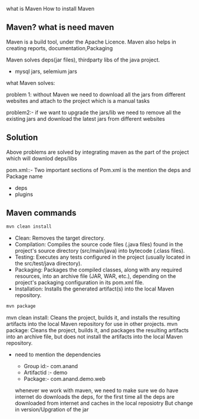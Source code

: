 what is Maven
How to install Maven


Maven? what is need maven
-------
Maven is a build tool, under the Apache Licence.
Maven also helps in creating reports, documentation,Packaging 

Maven solves deps(jar files), thirdparty libs of the java project.
- mysql jars, selemium jars

what Maven solves:

problem 1:
without Maven we need to download all the jars from different websites and attach to the project
which is a manual tasks

problem2:-
if we want to upgrade the jars/lib we need to remove all the existing jars and download the latest
jars from different websites

Solution
------------
Above problems are solved by integrating maven as the part of the project which will downlod
deps/libs








pom.xml::- Two important sections of Pom.xml is the mention the deps and Package name
- deps
- plugins

## Maven commands
```bash
mvn clean install
```
- Clean: Removes the target directory.
- Compilation: Compiles the source code files (.java files) found in the project's source directory (src/main/java) into bytecode (.class files).
- Testing: Executes any tests configured in the project (usually located in the src/test/java directory).
- Packaging: Packages the compiled classes, along with any required resources, into an archive file (JAR, WAR, etc.), depending on the project's packaging configuration in its pom.xml file.
- Installation: Installs the generated artifact(s) into the local Maven repository.

```bash
mvn package
```
mvn clean install: Cleans the project, builds it, and installs the resulting artifacts into the local Maven repository for use in other projects.
mvn package: Cleans the project, builds it, and packages the resulting artifacts into an archive file, but does not install the artifacts into the local Maven repository.

- need to mention the dependencies
  - Group id:- com.anand
  - Artifactid :- demo
  - Package:- com.anand.demo.web
  
  whenever we work with maven, we need to make sure we do have internet do downloads the deps, for the first time all the deps are downloaded from internet
  and caches in the local reposiotry 
  But change in version/Upgration of the jar
  
